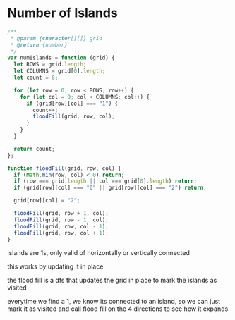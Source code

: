 # Number of Islands

```js
/**
 * @param {character[][]} grid
 * @return {number}
 */
var numIslands = function (grid) {
  let ROWS = grid.length;
  let COLUMNS = grid[0].length;
  let count = 0;

  for (let row = 0; row < ROWS; row++) {
    for (let col = 0; col < COLUMNS; col++) {
      if (grid[row][col] === "1") {
        count++;
        floodFill(grid, row, col);
      }
    }
  }

  return count;
};

function floodFill(grid, row, col) {
  if (Math.min(row, col) < 0) return;
  if (row === grid.length || col === grid[0].length) return;
  if (grid[row][col] === "0" || grid[row][col] === "2") return;

  grid[row][col] = "2";

  floodFill(grid, row + 1, col);
  floodFill(grid, row - 1, col);
  floodFill(grid, row, col - 1);
  floodFill(grid, row, col + 1);
}
```

islands are 1s, only valid of horizontally or vertically connected

this works by updating it in place

the flood fill is a dfs that updates the grid in place to mark the islands as visited

everytime we find a 1, we know its connected to an island, so we can just mark it as visited and call flood fill on the 4 directions to see how it expands
